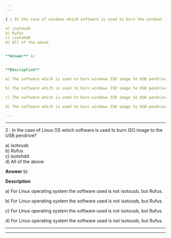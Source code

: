 ```yaml
---
---

1 : In the case of windows which software is used to burn the windows ISO image to the USB pendrive?

a) isotousb  
b) Rufus  
c) isotohdd  
d) All of the above  


**Answer** a)


**Description**

a) The software which is used to burn windows ISO image to USB pendrive is isotousb. Option (b) Rufus is used if we are installing a Linux ISO image. Option (c) isotohdd is incorrect.

b) The software which is used to burn windows ISO image to USB pendrive is isotousb. Option (b) Rufus is used if we are installing a Linux ISO image. Option (c) isotohdd is incorrect.

c) The software which is used to burn windows ISO image to USB pendrive is isotousb. Option (b) Rufus is used if we are installing a Linux ISO image. Option (c) isotohdd is incorrect.

d) The software which is used to burn windows ISO image to USB pendrive is isotousb. Option (b) Rufus is used if we are installing a Linux ISO image. Option (c) isotohdd is incorrect.

---
```

---


2 : In the case of Linux OS which software is used to burn ISO image to the USB pendrive?

a) isotousb  
b) Rufus  
c) isotohdd  
d) All of the above  


**Answer** b)


**Description**

a) For Linux operating system the software used is not isotousb, but Rufus.

b) For Linux operating system the software used is not isotousb, but Rufus.

c) For Linux operating system the software used is not isotousb, but Rufus.

d) For Linux operating system the software used is not isotousb, but Rufus.

---
---

